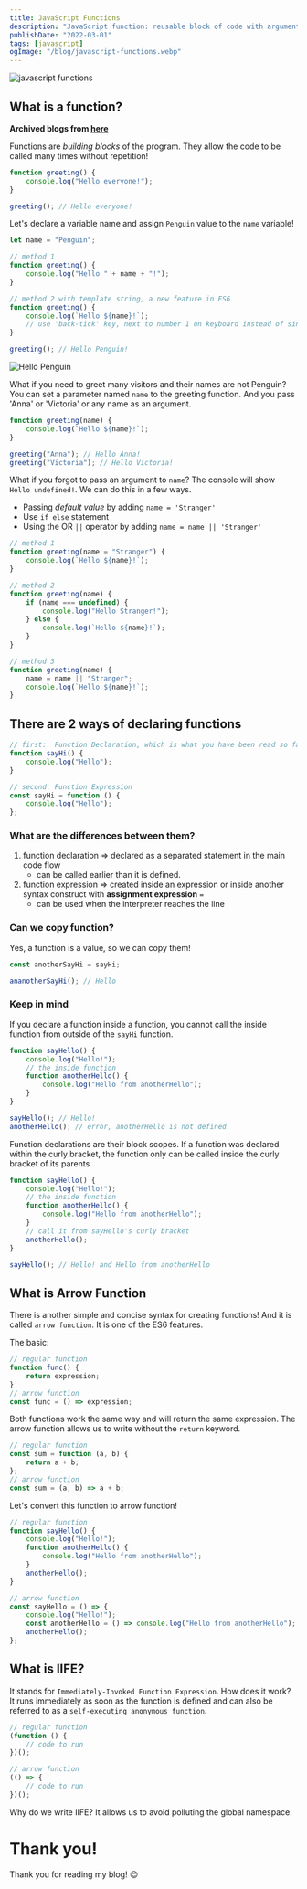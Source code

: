 ```yaml
---
title: JavaScript Functions
description: "JavaScript function: reusable block of code with arguments and defaults. Declare via declaration/ expression; arrow functions are shorter."
publishDate: "2022-03-01"
tags: [javascript]
ogImage: "/blog/javascript-functions.webp"
---
```


![javascript functions](/blog/javascript-functions.webp)

## What is a function?

**Archived blogs from [here](https://victoriacheng15.hashnode.dev/javascript-functions)**

Functions are _building blocks_ of the program. They allow the code to be called many times without repetition!

```js
function greeting() {
	console.log("Hello everyone!");
}

greeting(); // Hello everyone!
```

Let's declare a variable name and assign `Penguin` value to the `name` variable!

```js
let name = "Penguin";

// method 1
function greeting() {
	console.log("Hello " + name + "!");
}

// method 2 with template string, a new feature in ES6
function greeting() {
	console.log(`Hello ${name}!`);
	// use 'back-tick' key, next to number 1 on keyboard instead of single or double quotes
}

greeting(); // Hello Penguin!
```

![Hello Penguin](https://images6.fanpop.com/image/photos/37800000/-Hello-penguins-of-madagascar-37800672-500-500.gif)

What if you need to greet many visitors and their names are not Penguin? You can set a parameter named `name` to the greeting function. And you pass 'Anna' or 'Victoria' or any name as an argument.

```js
function greeting(name) {
	console.log(`Hello ${name}!`);
}

greeting("Anna"); // Hello Anna!
greeting("Victoria"); // Hello Victoria!
```

What if you forgot to pass an argument to `name`? The console will show `Hello undefined!`. We can do this in a few ways.

- Passing _default value_ by adding `name = 'Stranger'`
- Use `if else` statement
- Using the OR `||` operator by adding `name = name || 'Stranger'`

```js
// method 1
function greeting(name = "Stranger") {
	console.log(`Hello ${name}!`);
}

// method 2
function greeting(name) {
	if (name === undefined) {
		console.log("Hello Stranger!");
	} else {
		console.log(`Hello ${name}!`);
	}
}

// method 3
function greeting(name) {
	name = name || "Stranger";
	console.log(`Hello ${name}!`);
}
```

## There are 2 ways of declaring functions

```js
// first:  Function Declaration, which is what you have been read so far
function sayHi() {
	console.log("Hello");
}

// second: Function Expression
const sayHi = function () {
	console.log("Hello");
};
```

### What are the differences between them?

1. function declaration => declared as a separated statement in the main code flow
   - can be called earlier than it is defined.
2. function expression => created inside an expression or inside another syntax construct with **assignment expression** `=`
   - can be used when the interpreter reaches the line

### Can we copy function?

Yes, a function is a value, so we can copy them!

```js
const anotherSayHi = sayHi;

ananotherSayHi(); // Hello
```

### Keep in mind

If you declare a function inside a function, you cannot call the inside function from outside of the `sayHi` function.

```js
function sayHello() {
	console.log("Hello!");
	// the inside function
	function anotherHello() {
		console.log("Hello from anotherHello");
	}
}

sayHello(); // Hello!
anotherHello(); // error, anotherHello is not defined.
```

Function declarations are their block scopes. If a function was declared within the curly bracket, the function only can be called inside the curly bracket of its parents

```js
function sayHello() {
	console.log("Hello!");
	// the inside function
	function anotherHello() {
		console.log("Hello from anotherHello");
	}
	// call it from sayHello's curly bracket
	anotherHello();
}

sayHello(); // Hello! and Hello from anotherHello
```

## What is Arrow Function

There is another simple and concise syntax for creating functions! And it is called `arrow function`. It is one of the ES6 features.

The basic:

```js
// regular function
function func() {
	return expression;
}
// arrow function
const func = () => expression;
```

Both functions work the same way and will return the same expression. The arrow function allows us to write without the `return` keyword.

```js
// regular function
const sum = function (a, b) {
	return a + b;
};
// arrow function
const sum = (a, b) => a + b;
```

Let's convert this function to arrow function!

```js
// regular function
function sayHello() {
	console.log("Hello!");
	function anotherHello() {
		console.log("Hello from anotherHello");
	}
	anotherHello();
}

// arrow function
const sayHello = () => {
	console.log("Hello!");
	const anotherHello = () => console.log("Hello from anotherHello");
	anotherHello();
};
```

## What is IIFE?

It stands for `Immediately-Invoked Function Expression`. How does it work? It runs immediately as soon as the function is defined and can also be referred to as a `self-executing anonymous function`.

```js
// regular function
(function () {
	// code to run
})();

// arrow function
(() => {
	// code to run
})();
```

Why do we write IIFE? It allows us to avoid polluting the global namespace.

# Thank you!

Thank you for reading my blog! 😊
